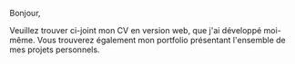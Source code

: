 Bonjour,

Veuillez trouver ci-joint mon CV en version web, que j'ai développé moi-même.
Vous trouverez également mon portfolio présentant l'ensemble de mes projets personnels.
